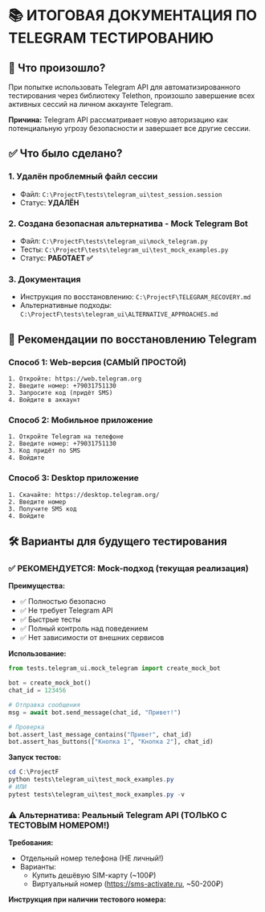 # 📚 ИТОГОВАЯ ДОКУМЕНТАЦИЯ ПО TELEGRAM ТЕСТИРОВАНИЮ

## 🚨 Что произошло?

При попытке использовать Telegram API для автоматизированного тестирования через библиотеку Telethon, произошло завершение всех активных сессий на личном аккаунте Telegram.

**Причина:** Telegram API рассматривает новую авторизацию как потенциальную угрозу безопасности и завершает все другие сессии.

## ✅ Что было сделано?

### 1. Удалён проблемный файл сессии
- Файл: `C:\ProjectF\tests\telegram_ui\test_session.session`
- Статус: **УДАЛЁН**

### 2. Создана безопасная альтернатива - Mock Telegram Bot
- Файл: `C:\ProjectF\tests\telegram_ui\mock_telegram.py`
- Тесты: `C:\ProjectF\tests\telegram_ui\test_mock_examples.py`
- Статус: **РАБОТАЕТ ✅**

### 3. Документация
- Инструкция по восстановлению: `C:\ProjectF\TELEGRAM_RECOVERY.md`
- Альтернативные подходы: `C:\ProjectF\tests\telegram_ui\ALTERNATIVE_APPROACHES.md`

## 🎯 Рекомендации по восстановлению Telegram

### Способ 1: Web-версия (САМЫЙ ПРОСТОЙ)
```
1. Откройте: https://web.telegram.org
2. Введите номер: +79031751130
3. Запросите код (придёт SMS)
4. Войдите в аккаунт
```

### Способ 2: Мобильное приложение
```
1. Откройте Telegram на телефоне
2. Введите номер: +79031751130
3. Код придёт по SMS
4. Войдите
```

### Способ 3: Desktop приложение
```
1. Скачайте: https://desktop.telegram.org/
2. Введите номер
3. Получите SMS код
4. Войдите
```

## 🛠️ Варианты для будущего тестирования

### ✅ РЕКОМЕНДУЕТСЯ: Mock-подход (текущая реализация)

**Преимущества:**
- ✅ Полностью безопасно
- ✅ Не требует Telegram API
- ✅ Быстрые тесты
- ✅ Полный контроль над поведением
- ✅ Нет зависимости от внешних сервисов

**Использование:**
```python
from tests.telegram_ui.mock_telegram import create_mock_bot

bot = create_mock_bot()
chat_id = 123456

# Отправка сообщения
msg = await bot.send_message(chat_id, "Привет!")

# Проверка
bot.assert_last_message_contains("Привет", chat_id)
bot.assert_has_buttons(["Кнопка 1", "Кнопка 2"], chat_id)
```

**Запуск тестов:**
```powershell
cd C:\ProjectF
python tests\telegram_ui\test_mock_examples.py
# ИЛИ
pytest tests\telegram_ui\test_mock_examples.py -v
```

### ⚠️ Альтернатива: Реальный Telegram API (ТОЛЬКО С ТЕСТОВЫМ НОМЕРОМ!)

**Требования:**
- Отдельный номер телефона (НЕ личный!)
- Варианты:
  - Купить дешёвую SIM-карту (~100₽)
  - Виртуальный номер (https://sms-activate.ru, ~50-200₽)

**Инструкция при наличии тестового номера:**
